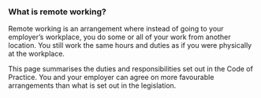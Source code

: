 ###  **What is remote working?**

Remote working is an arrangement where instead of going to your employer’s
workplace, you do some or all of your work from another location. You still
work the same hours and duties as if you were physically at the workplace.

This page summarises the duties and responsibilities set out in the Code of
Practice. You and your employer can agree on more favourable arrangements than
what is set out in the legislation.
